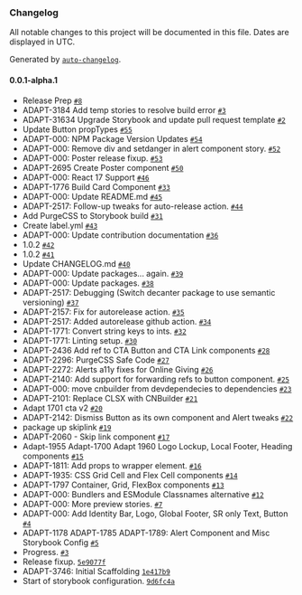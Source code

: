 ### Changelog

All notable changes to this project will be documented in this file. Dates are displayed in UTC.

Generated by [`auto-changelog`](https://github.com/CookPete/auto-changelog).

#### 0.0.1-alpha.1

- Release Prep [`#8`](https://github.com/SU-SWS/decanter-react-forms/pull/8)
- ADAPT-3184 Add temp stories to resolve build error [`#3`](https://github.com/SU-SWS/decanter-react-forms/pull/3)
- ADAPT-31634 Upgrade Storybook and update pull request template [`#2`](https://github.com/SU-SWS/decanter-react-forms/pull/2)
- Update Button propTypes [`#55`](https://github.com/SU-SWS/decanter-react-forms/pull/55)
- ADAPT-000: NPM Package Version Updates [`#54`](https://github.com/SU-SWS/decanter-react-forms/pull/54)
- ADAPT-000: Remove div and setdanger in alert component story. [`#52`](https://github.com/SU-SWS/decanter-react-forms/pull/52)
- ADAPT-000: Poster release fixup. [`#53`](https://github.com/SU-SWS/decanter-react-forms/pull/53)
- ADAPT-2695 Create Poster component [`#50`](https://github.com/SU-SWS/decanter-react-forms/pull/50)
- ADAPT-000: React 17 Support [`#46`](https://github.com/SU-SWS/decanter-react-forms/pull/46)
- ADAPT-1776 Build Card Component [`#33`](https://github.com/SU-SWS/decanter-react-forms/pull/33)
- ADAPT-000: Update README.md [`#45`](https://github.com/SU-SWS/decanter-react-forms/pull/45)
- ADAPT-2517: Follow-up tweaks for auto-release action. [`#44`](https://github.com/SU-SWS/decanter-react-forms/pull/44)
- Add PurgeCSS to Storybook build [`#31`](https://github.com/SU-SWS/decanter-react-forms/pull/31)
- Create label.yml [`#43`](https://github.com/SU-SWS/decanter-react-forms/pull/43)
- ADAPT-000: Update contribution documentation [`#36`](https://github.com/SU-SWS/decanter-react-forms/pull/36)
- 1.0.2 [`#42`](https://github.com/SU-SWS/decanter-react-forms/pull/42)
- 1.0.2 [`#41`](https://github.com/SU-SWS/decanter-react-forms/pull/41)
- Update CHANGELOG.md [`#40`](https://github.com/SU-SWS/decanter-react-forms/pull/40)
- ADAPT-000: Update packages... again. [`#39`](https://github.com/SU-SWS/decanter-react-forms/pull/39)
- ADAPT-000: Update packages. [`#38`](https://github.com/SU-SWS/decanter-react-forms/pull/38)
- ADAPT-2517: Debugging (Switch decanter package to use semantic versioning) [`#37`](https://github.com/SU-SWS/decanter-react-forms/pull/37)
- ADAPT-2157: Fix for autorelease action. [`#35`](https://github.com/SU-SWS/decanter-react-forms/pull/35)
- ADAPT-2517: Added autorelease github action. [`#34`](https://github.com/SU-SWS/decanter-react-forms/pull/34)
- ADAPT-1771: Convert string keys to ints. [`#32`](https://github.com/SU-SWS/decanter-react-forms/pull/32)
- ADAPT-1771: Linting setup. [`#30`](https://github.com/SU-SWS/decanter-react-forms/pull/30)
- ADAPT-2436 Add ref to CTA Button and CTA Link components [`#28`](https://github.com/SU-SWS/decanter-react-forms/pull/28)
- ADAPT-2296: PurgeCSS Safe Code [`#27`](https://github.com/SU-SWS/decanter-react-forms/pull/27)
- ADAPT-2272: Alerts a11y fixes for Online Giving [`#26`](https://github.com/SU-SWS/decanter-react-forms/pull/26)
- ADAPT-2140: Add support for forwarding refs to button component. [`#25`](https://github.com/SU-SWS/decanter-react-forms/pull/25)
- ADAPT-000: move cnbuilder from devdependecies to dependencies [`#23`](https://github.com/SU-SWS/decanter-react-forms/pull/23)
- ADAPT-2101: Replace CLSX with CNBuilder [`#21`](https://github.com/SU-SWS/decanter-react-forms/pull/21)
- Adapt 1701 cta v2 [`#20`](https://github.com/SU-SWS/decanter-react-forms/pull/20)
- ADAPT-2142: Dismiss Button as its own component and Alert tweaks [`#22`](https://github.com/SU-SWS/decanter-react-forms/pull/22)
- package up skiplink [`#19`](https://github.com/SU-SWS/decanter-react-forms/pull/19)
- ADAPT-2060 - Skip link component [`#17`](https://github.com/SU-SWS/decanter-react-forms/pull/17)
- Adapt-1955 Adapt-1700 Adapt 1960 Logo Lockup, Local Footer, Heading components [`#15`](https://github.com/SU-SWS/decanter-react-forms/pull/15)
- ADAPT-1811: Add props to wrapper element. [`#16`](https://github.com/SU-SWS/decanter-react-forms/pull/16)
- ADAPT-1935: CSS Grid Cell and Flex Cell components [`#14`](https://github.com/SU-SWS/decanter-react-forms/pull/14)
- ADAPT-1797 Container, Grid, FlexBox components [`#13`](https://github.com/SU-SWS/decanter-react-forms/pull/13)
- ADAPT-000: Bundlers and ESModule Classnames alternative [`#12`](https://github.com/SU-SWS/decanter-react-forms/pull/12)
- ADAPT-000: More preview stories. [`#7`](https://github.com/SU-SWS/decanter-react-forms/pull/7)
- ADAPT-000: Add Identity Bar, Logo, Global Footer, SR only Text, Button [`#4`](https://github.com/SU-SWS/decanter-react-forms/pull/4)
- ADAPT-1178 ADAPT-1785 ADAPT-1789: Alert Component and Misc Storybook Config [`#5`](https://github.com/SU-SWS/decanter-react-forms/pull/5)
- Progress. [`#3`](https://github.com/SU-SWS/decanter-react-forms/pull/3)
- Release fixup. [`5e9077f`](https://github.com/SU-SWS/decanter-react-forms/commit/5e9077f3454cfbcabfad93b71b8b90d0ece98091)
- ADAPT-3746: Initial Scaffolding [`1e417b9`](https://github.com/SU-SWS/decanter-react-forms/commit/1e417b9c890a32d03bc3ccd3f148a1e2528836ca)
- Start of storybook configuration. [`9d6fc4a`](https://github.com/SU-SWS/decanter-react-forms/commit/9d6fc4af088e1484615dcfd173fae4857788f8db)
